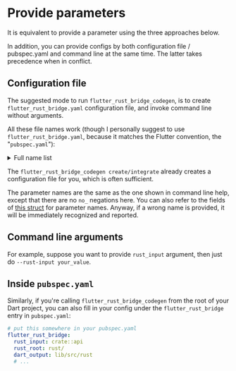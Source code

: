 # Provide parameters

It is equivalent to provide a parameter using the three approaches below.

In addition, you can provide configs by both configuration file / pubspec.yaml and command line at the same time.
The latter takes precedence when in conflict.

## Configuration file

The suggested mode to run `flutter_rust_bridge_codegen`,
is to create `flutter_rust_bridge.yaml` configuration file,
and invoke command line without arguments.

All these file names work
(though I personally suggest to use `flutter_rust_bridge.yaml`,
because it matches the Flutter convention, the "`pubspec.yaml`"):

<details>
<summary>Full name list</summary>

- `.flutter_rust_bridge.yml`
- `.flutter_rust_bridge.yaml`
- `.flutter_rust_bridge.json`
- `flutter_rust_bridge.yml`
- `flutter_rust_bridge.yaml` (suggested)
- `flutter_rust_bridge.json`

</details>

The `flutter_rust_bridge_codegen create/integrate` already creates a configuration file for you,
which is often sufficient.

The parameter names are the same as the one shown in command line help,
except that there are no `no_` negations here.
You can also refer to the fields of
[this struct](https://docs.rs/flutter_rust_bridge_codegen/latest/lib_flutter_rust_bridge_codegen/codegen/struct.Config.html)
for parameter names.
Anyway, if a wrong name is provided, it will be immediately recognized and reported.

## Command line arguments

For example, suppose you want to provide `rust_input` argument,
then just do `--rust-input your_value`.

## Inside `pubspec.yaml`

Similarly, if you're calling `flutter_rust_bridge_codegen` from the root of your Dart project,
you can also fill in your config under the `flutter_rust_bridge` entry in `pubspec.yaml`:

```yaml
# put this somewhere in your pubspec.yaml
flutter_rust_bridge:
  rust_input: crate::api
  rust_root: rust/
  dart_output: lib/src/rust
  # ...
```

